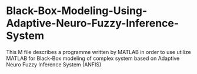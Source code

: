 # Black-Box-Modeling-Using-Adaptive-Neuro-Fuzzy-Inference-System

This M file describes a programme written by MATLAB in order to use utilize MATLAB for Black-Box modeling of complex system based on Adaptive Neuro Fuzzy Inference System (ANFIS)

